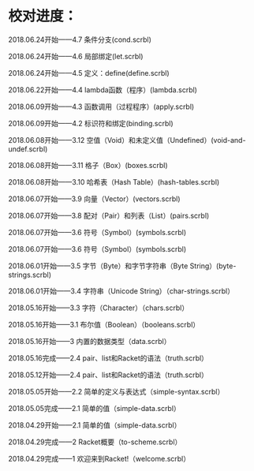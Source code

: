 # 校对进度：

2018.06.24开始——4.7 条件分支(cond.scrbl)

2018.06.24开始——4.6 局部绑定(let.scrbl)

2018.06.24开始——4.5 定义：define(define.scrbl)

2018.06.22开始——4.4 lambda函数（程序）(lambda.scrbl)

2018.06.09开始——4.3 函数调用（过程程序）(apply.scrbl)

2018.06.09开始——4.2 标识符和绑定(binding.scrbl)

2018.06.08开始——3.12 空值（Void）和未定义值（Undefined）(void-and-undef.scrbl)

2018.06.08开始——3.11 格子（Box）(boxes.scrbl)

2018.06.08开始——3.10 哈希表（Hash Table）(hash-tables.scrbl)

2018.06.07开始——3.9 向量（Vector）(vectors.scrbl)

2018.06.07开始——3.8 配对（Pair）和列表（List）(pairs.scrbl)

2018.06.07开始——3.6 符号（Symbol）(symbols.scrbl)

2018.06.07开始——3.6 符号（Symbol）(symbols.scrbl)

2018.06.01开始——3.5 字节（Byte）和字节字符串（Byte String）(byte-strings.scrbl)

2018.06.01开始——3.4 字符串（Unicode String）（char-strings.scrbl）

2018.05.16开始——3.3 字符（Character）（chars.scrbl）

2018.05.16开始——3.1 布尔值（Boolean）（booleans.scrbl）

2018.05.16开始——3 内置的数据类型（data.scrbl）

2018.05.16完成——2.4 pair、list和Racket的语法（truth.scrbl）

2018.05.12开始——2.4 pair、list和Racket的语法（truth.scrbl）

2018.05.05开始——2.2 简单的定义与表达式（simple-syntax.scrbl）

2018.05.05完成——2.1 简单的值（simple-data.scrbl）

2018.04.29开始——2.1 简单的值（simple-data.scrbl）

2018.04.29完成——2 Racket概要（to-scheme.scrbl）

2018.04.29完成——1 欢迎来到Racket!（welcome.scrbl）
